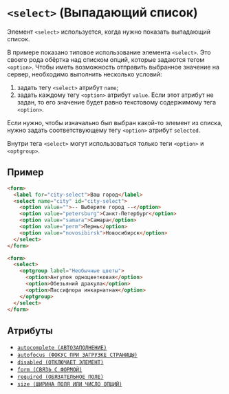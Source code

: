 # `<select>` (Выпадающий список)

Элемент `<select>` используется, когда нужно показать выпадающий список.

В примере показано типовое использование элемента `<select>`. Это своего рода обёртка над списком опций, которые задаются тегом `<option>`. Чтобы иметь возможность отправить выбранное значение на сервер, необходимо выполнить несколько условий:

1. задать тегу `<select>` атрибут `name`;
2. задать каждому тегу `<option>` атрибут `value`. Если этот атрибут не задан, то его значение будет равно текстовому содержимому тега `<option>`.

Если нужно, чтобы изначально был выбран какой-то элемент из списка, нужно задать соответствующему тегу `<option>` атрибут `selected`.

Внутри тега `<select>` могут использоваться только теги `<option>` и `<optgroup>`.

## Пример

```html
<form>
  <label for="city-select">Ваш город</label>
  <select name="city" id="city-select">
    <option value="">-- Выберите город --</option>
    <option value="petersburg">Санкт-Петербург</option>
    <option value="samara">Самара</option>
    <option value="perm">Пермь</option>
    <option value="novosibirsk">Новосибирск</option>
  </select>
</form>

<form>
  <select>
    <optgroup label="Необычные цветы">
      <option>Ангулоя одноцветковая</option>
      <option>Обезьяний дракула</option>
      <option>Пассифлора инкарнатная</option>
    </optgroup>
  </select>
</form>
```

## Атрибуты

- [`autocomplete (АВТОЗАПОЛНЕНИЕ)`](<../ATTRIBUTES FORM/autocomplete (АВТОЗАПОЛНЕНИЕ).md>)
- [`autofocus (ФОКУС ПРИ ЗАГРУЗКЕ СТРАНИЦЫ)`](<../ATTRIBUTES FORM/autofocus (ФОКУС ПРИ ЗАГРУЗКЕ СТРАНИЦЫ).md>)
- [`disabled (ОТКЛЮЧАЕТ ЭЛЕМЕНТ)`](<../ATTRIBUTES FORM/disabled (ОТКЛЮЧАЕТ ЭЛЕМЕНТ).md>)
- [`form (СВЯЗЬ С ФОРМОЙ)`](<../ATTRIBUTES FORM/form (СВЯЗЬ С ФОРМОЙ).md>)
- [`required (ОБЯЗАТЕЛЬНОЕ ПОЛЕ)`](<../ATTRIBUTES FORM/required (ОБЯЗАТЕЛЬНОЕ ПОЛЕ).md>)
- [`size (ШИРИНА ПОЛЯ ИЛИ ЧИСЛО ОПЦИЙ)`](<../ATTRIBUTES FORM/size (ШИРИНА ПОЛЯ ИЛИ ЧИСЛО ОПЦИЙ).md>)

